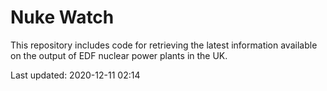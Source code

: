 # Nuke Watch

This repository includes code for retrieving the latest information available on the output of EDF nuclear power plants in the UK.

Last updated: 2020-12-11 02:14